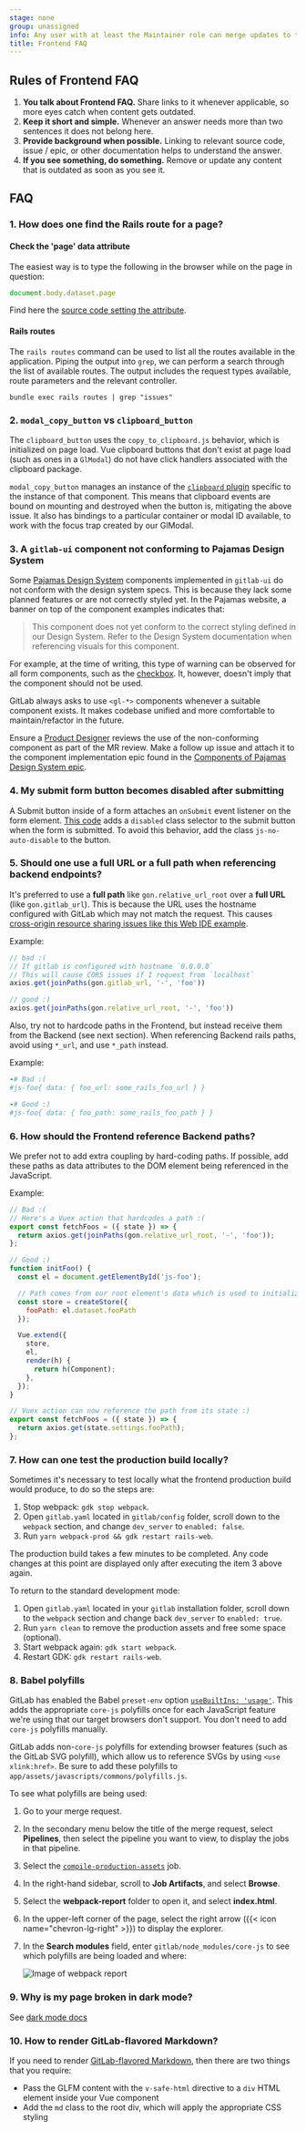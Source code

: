 ```yaml
---
stage: none
group: unassigned
info: Any user with at least the Maintainer role can merge updates to this content. For details, see https://docs.gitlab.com/ee/development/development_processes.html#development-guidelines-review.
title: Frontend FAQ
---
```


## Rules of Frontend FAQ

1. **You talk about Frontend FAQ.**
   Share links to it whenever applicable, so more eyes catch when content
   gets outdated.
1. **Keep it short and simple.**
   Whenever an answer needs more than two sentences it does not belong here.
1. **Provide background when possible.**
   Linking to relevant source code, issue / epic, or other documentation helps
   to understand the answer.
1. **If you see something, do something.**
   Remove or update any content that is outdated as soon as you see it.

## FAQ

### 1. How does one find the Rails route for a page?

#### Check the 'page' data attribute

The easiest way is to type the following in the browser while on the page in
question:

```javascript
document.body.dataset.page
```

Find here the [source code setting the attribute](https://gitlab.com/gitlab-org/gitlab/-/blob/cc5095edfce2b4d4083a4fb1cdc7c0a1898b9921/app/views/layouts/application.html.haml#L4).

#### Rails routes

The `rails routes` command can be used to list all the routes available in the application. Piping the output into `grep`, we can perform a search through the list of available routes.
The output includes the request types available, route parameters and the relevant controller.

```shell
bundle exec rails routes | grep "issues"
```

### 2. `modal_copy_button` vs `clipboard_button`

The `clipboard_button` uses the `copy_to_clipboard.js` behavior, which is
initialized on page load. Vue clipboard buttons that
don't exist at page load (such as ones in a `GlModal`) do not have
click handlers associated with the clipboard package.

`modal_copy_button` manages an instance of the
[`clipboard` plugin](https://www.npmjs.com/package/clipboard) specific to
the instance of that component. This means that clipboard events are
bound on mounting and destroyed when the button is, mitigating the above
issue. It also has bindings to a particular container or modal ID
available, to work with the focus trap created by our GlModal.

### 3. A `gitlab-ui` component not conforming to Pajamas Design System

Some [Pajamas Design System](https://design.gitlab.com/) components implemented in
`gitlab-ui` do not conform with the design system specs. This is because they lack some
planned features or are not correctly styled yet. In the Pajamas website, a
banner on top of the component examples indicates that:

> This component does not yet conform to the correct styling defined in our Design
> System. Refer to the Design System documentation when referencing visuals for this
> component.

For example, at the time of writing, this type of warning can be observed for
all form components, such as the [checkbox](https://design.gitlab.com/components/checkbox). It, however,
doesn't imply that the component should not be used.

GitLab always asks to use `<gl-*>` components whenever a suitable component exists.
It makes codebase unified and more comfortable to maintain/refactor in the future.

Ensure a [Product Designer](https://about.gitlab.com/company/team/?department=ux-department)
reviews the use of the non-conforming component as part of the MR review. Make a
follow up issue and attach it to the component implementation epic found in the
[Components of Pajamas Design System epic](https://gitlab.com/groups/gitlab-org/-/epics/973).

### 4. My submit form button becomes disabled after submitting

A Submit button inside of a form attaches an `onSubmit` event listener on the form element. [This code](https://gitlab.com/gitlab-org/gitlab/-/blob/794c247a910e2759ce9b401356432a38a4535d49/app/assets/javascripts/main.js#L225) adds a `disabled` class selector to the submit button when the form is submitted. To avoid this behavior, add the class `js-no-auto-disable` to the button.

### 5. Should one use a full URL or a full path when referencing backend endpoints?

It's preferred to use a **full path** like `gon.relative_url_root` over a **full URL** (like `gon.gitlab_url`). This is because the URL uses the hostname configured with
GitLab which may not match the request. This causes [cross-origin resource sharing issues like this Web IDE example](https://gitlab.com/gitlab-org/gitlab/-/issues/36810).

Example:

```javascript
// bad :(
// If gitlab is configured with hostname `0.0.0.0`
// This will cause CORS issues if I request from `localhost`
axios.get(joinPaths(gon.gitlab_url, '-', 'foo'))

// good :)
axios.get(joinPaths(gon.relative_url_root, '-', 'foo'))
```

Also, try not to hardcode paths in the Frontend, but instead receive them from the Backend (see next section).
When referencing Backend rails paths, avoid using `*_url`, and use `*_path` instead.

Example:

```ruby
-# Bad :(
#js-foo{ data: { foo_url: some_rails_foo_url } }

-# Good :)
#js-foo{ data: { foo_path: some_rails_foo_path } }
```

### 6. How should the Frontend reference Backend paths?

We prefer not to add extra coupling by hard-coding paths. If possible,
add these paths as data attributes to the DOM element being referenced in the JavaScript.

Example:

```javascript
// Bad :(
// Here's a Vuex action that hardcodes a path :(
export const fetchFoos = ({ state }) => {
  return axios.get(joinPaths(gon.relative_url_root, '-', 'foo'));
};

// Good :)
function initFoo() {
  const el = document.getElementById('js-foo');

  // Path comes from our root element's data which is used to initialize the store :)
  const store = createStore({
    fooPath: el.dataset.fooPath
  });

  Vue.extend({
    store,
    el,
    render(h) {
      return h(Component);
    },
  });
}

// Vuex action can now reference the path from its state :)
export const fetchFoos = ({ state }) => {
  return axios.get(state.settings.fooPath);
};
```

### 7. How can one test the production build locally?

Sometimes it's necessary to test locally what the frontend production build would produce, to do so the steps are:

1. Stop webpack: `gdk stop webpack`.
1. Open `gitlab.yaml` located in `gitlab/config` folder, scroll down to the `webpack` section, and change `dev_server` to `enabled: false`.
1. Run `yarn webpack-prod && gdk restart rails-web`.

The production build takes a few minutes to be completed. Any code changes at this point are
displayed only after executing the item 3 above again.

To return to the standard development mode:

1. Open `gitlab.yaml` located in your `gitlab` installation folder, scroll down to the `webpack` section and change back `dev_server` to `enabled: true`.
1. Run `yarn clean` to remove the production assets and free some space (optional).
1. Start webpack again: `gdk start webpack`.
1. Restart GDK: `gdk restart rails-web`.

### 8. Babel polyfills

GitLab has enabled the Babel `preset-env` option
[`useBuiltIns: 'usage'`](https://babeljs.io/docs/babel-preset-env#usebuiltins-usage).
This adds the appropriate `core-js` polyfills once for each JavaScript feature
we're using that our target browsers don't support. You don't need to add `core-js`
polyfills manually.

GitLab adds non-`core-js` polyfills for extending browser features (such as
the GitLab SVG polyfill), which allow us to reference SVGs by using `<use xlink:href>`.
Be sure to add these polyfills to `app/assets/javascripts/commons/polyfills.js`.

To see what polyfills are being used:

1. Go to your merge request.
1. In the secondary menu below the title of the merge request, select **Pipelines**, then
   select the pipeline you want to view, to display the jobs in that pipeline.
1. Select the [`compile-production-assets`](https://gitlab.com/gitlab-org/gitlab/-/jobs/641770154) job.
1. In the right-hand sidebar, scroll to **Job Artifacts**, and select **Browse**.
1. Select the **webpack-report** folder to open it, and select **index.html**.
1. In the upper-left corner of the page, select the right arrow ({{< icon name="chevron-lg-right" >}})
   to display the explorer.
1. In the **Search modules** field, enter `gitlab/node_modules/core-js` to see
   which polyfills are being loaded and where:

   ![Image of webpack report](img/webpack_report_v12_8.png)

### 9. Why is my page broken in dark mode?

See [dark mode docs](dark_mode.md)

### 10. How to render GitLab-flavored Markdown?

If you need to render [GitLab-flavored Markdown](../gitlab_flavored_markdown/_index.md), then there are two things that you require:

- Pass the GLFM content with the `v-safe-html` directive to a `div` HTML element inside your Vue component
- Add the `md` class to the root div, which will apply the appropriate CSS styling

